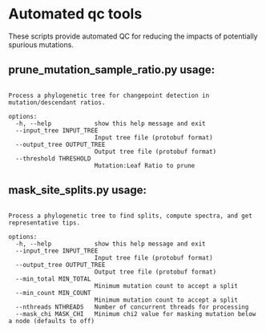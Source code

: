# Automated qc tools
These scripts provide automated QC for reducing the impacts of potentially spurious mutations. 

## prune_mutation_sample_ratio.py usage:
```usage: prune_mutation_sample_ratio.py [-h] [--input_tree INPUT_TREE] [--output_tree OUTPUT_TREE] [--threshold THRESHOLD]

Process a phylogenetic tree for changepoint detection in mutation/descendant ratios.

options:
  -h, --help            show this help message and exit
  --input_tree INPUT_TREE
                        Input tree file (protobuf format)
  --output_tree OUTPUT_TREE
                        Output tree file (protobuf format)
  --threshold THRESHOLD
                        Mutation:Leaf Ratio to prune
```

## mask_site_splits.py usage:
```usage: mask_site_splits.py [-h] [--input_tree INPUT_TREE] [--output_tree OUTPUT_TREE] [--min_total MIN_TOTAL] [--min_count MIN_COUNT] [--nthreads NTHREADS] [--mask_chi MASK_CHI]

Process a phylogenetic tree to find splits, compute spectra, and get representative tips.

options:
  -h, --help            show this help message and exit
  --input_tree INPUT_TREE
                        Input tree file (protobuf format)
  --output_tree OUTPUT_TREE
                        Output tree file (protobuf format)
  --min_total MIN_TOTAL
                        Minimum mutation count to accept a split
  --min_count MIN_COUNT
                        Minimum mutation count to accept a split
  --nthreads NTHREADS   Number of concurrent threads for processing
  --mask_chi MASK_CHI   Minimum chi2 value for masking mutation below a node (defaults to off)
```
